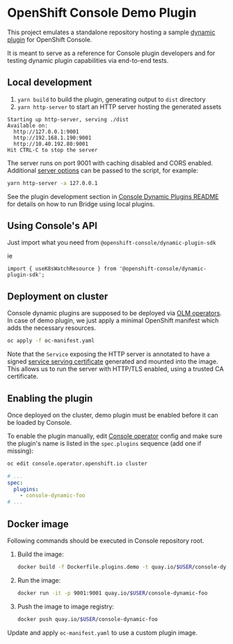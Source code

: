 # OpenShift Console Demo Plugin

This project emulates a standalone repository hosting a sample
[dynamic plugin](https://github.com/openshift/console/tree/master/frontend/packages/console-dynamic-plugin-sdk/README.md) for OpenShift Console.

It is meant to serve as a reference for Console plugin developers and for testing dynamic plugin
capabilities via end-to-end tests.

## Local development

1. `yarn build` to build the plugin, generating output to `dist` directory
2. `yarn http-server` to start an HTTP server hosting the generated assets

```
Starting up http-server, serving ./dist
Available on:
  http://127.0.0.1:9001
  http://192.168.1.190:9001
  http://10.40.192.80:9001
Hit CTRL-C to stop the server
```

The server runs on port 9001 with caching disabled and CORS enabled. Additional
[server options](https://github.com/http-party/http-server#available-options) can be passed to
the script, for example:

```sh
yarn http-server -a 127.0.0.1
```

See the plugin development section in
[Console Dynamic Plugins README](https://github.com/openshift/console/tree/master/frontend/packages/console-dynamic-plugin-sdk/README.md) for details
on how to run Bridge using local plugins.

## Using Console's API
Just import what you need from `@openshift-console/dynamic-plugin-sdk`

ie

```
import { useK8sWatchResource } from '@openshift-console/dynamic-plugin-sdk';
```

## Deployment on cluster

Console dynamic plugins are supposed to be deployed via [OLM operators](https://github.com/operator-framework).
In case of demo plugin, we just apply a minimal OpenShift manifest which adds the necessary resources.

```sh
oc apply -f oc-manifest.yaml
```

Note that the `Service` exposing the HTTP server is annotated to have a signed
[service serving certificate](https://docs.openshift.com/container-platform/4.6/security/certificates/service-serving-certificate.html)
generated and mounted into the image. This allows us to run the server with HTTP/TLS enabled, using
a trusted CA certificate.

## Enabling the plugin

Once deployed on the cluster, demo plugin must be enabled before it can be loaded by Console.

To enable the plugin manually, edit [Console operator](https://github.com/openshift/console-operator)
config and make sure the plugin's name is listed in the `spec.plugins` sequence (add one if missing):

```sh
oc edit console.operator.openshift.io cluster
```

```yaml
# ...
spec:
  plugins:
    - console-dynamic-foo
# ...
```

## Docker image

Following commands should be executed in Console repository root.

1. Build the image:
   ```sh
   docker build -f Dockerfile.plugins.demo -t quay.io/$USER/console-dynamic-foo .
   ```
2. Run the image:
   ```sh
   docker run -it -p 9001:9001 quay.io/$USER/console-dynamic-foo
   ```
3. Push the image to image registry:
   ```sh
   docker push quay.io/$USER/console-dynamic-foo
   ```

Update and apply `oc-manifest.yaml` to use a custom plugin image.
